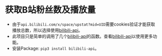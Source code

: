 # 获取B站粉丝数及播放量
- 由于`api.bilibili.com/x/space/upstat?mid=UID`需要cookies验证才能获取播放总数，所以选择使用[bilibili-api](https://github.com/MoyuScript/bilibili-api)。
- 此项目只是简单的调用了几个[bilibili-api](https://github.com/MoyuScript/bilibili-api)的函数。查看[bilibili-api](https://github.com/MoyuScript/bilibili-api)以使用更多功能。
- 安装Package: `pip3 install bilibili-api`。
